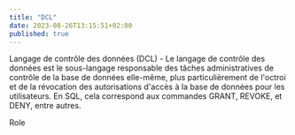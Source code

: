 ```yaml
---
title: "DCL"
date: 2023-08-26T13:15:51+02:00
published: true
---
```


Langage de contrôle des données (DCL) - Le langage de contrôle des données est le sous-langage responsable des tâches administratives de contrôle de la base de données elle-même, plus particulièrement de l'octroi et de la révocation des autorisations d'accès à la base de données pour les utilisateurs. En SQL, cela correspond aux commandes GRANT, REVOKE, et DENY, entre autres.

Role
